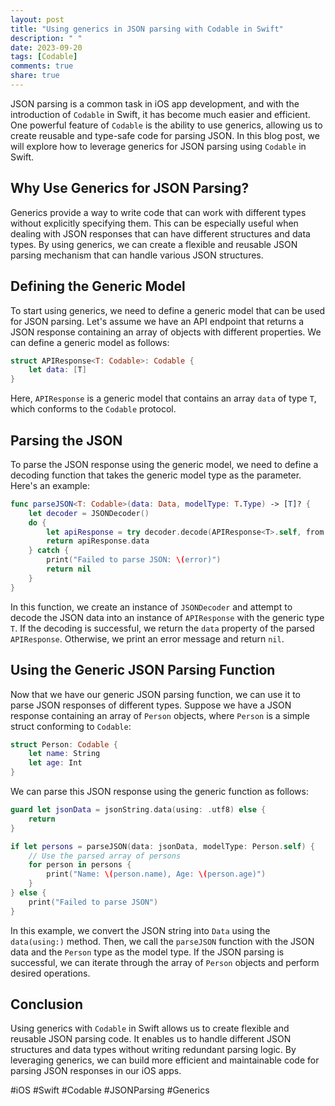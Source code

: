 ```yaml
---
layout: post
title: "Using generics in JSON parsing with Codable in Swift"
description: " "
date: 2023-09-20
tags: [Codable]
comments: true
share: true
---
```


JSON parsing is a common task in iOS app development, and with the introduction of `Codable` in Swift, it has become much easier and efficient. One powerful feature of `Codable` is the ability to use generics, allowing us to create reusable and type-safe code for parsing JSON. In this blog post, we will explore how to leverage generics for JSON parsing using `Codable` in Swift.

## Why Use Generics for JSON Parsing?

Generics provide a way to write code that can work with different types without explicitly specifying them. This can be especially useful when dealing with JSON responses that can have different structures and data types. By using generics, we can create a flexible and reusable JSON parsing mechanism that can handle various JSON structures.

## Defining the Generic Model

To start using generics, we need to define a generic model that can be used for JSON parsing. Let's assume we have an API endpoint that returns a JSON response containing an array of objects with different properties. We can define a generic model as follows:

```swift
struct APIResponse<T: Codable>: Codable {
    let data: [T]
}
```

Here, `APIResponse` is a generic model that contains an array `data` of type `T`, which conforms to the `Codable` protocol.

## Parsing the JSON

To parse the JSON response using the generic model, we need to define a decoding function that takes the generic model type as the parameter. Here's an example:

```swift
func parseJSON<T: Codable>(data: Data, modelType: T.Type) -> [T]? {
    let decoder = JSONDecoder()
    do {
        let apiResponse = try decoder.decode(APIResponse<T>.self, from: data)
        return apiResponse.data
    } catch {
        print("Failed to parse JSON: \(error)")
        return nil
    }
}
```

In this function, we create an instance of `JSONDecoder` and attempt to decode the JSON data into an instance of `APIResponse` with the generic type `T`. If the decoding is successful, we return the `data` property of the parsed `APIResponse`. Otherwise, we print an error message and return `nil`.

## Using the Generic JSON Parsing Function

Now that we have our generic JSON parsing function, we can use it to parse JSON responses of different types. Suppose we have a JSON response containing an array of `Person` objects, where `Person` is a simple struct conforming to `Codable`:

```swift
struct Person: Codable {
    let name: String
    let age: Int
}
```

We can parse this JSON response using the generic function as follows:

```swift
guard let jsonData = jsonString.data(using: .utf8) else {
    return
}

if let persons = parseJSON(data: jsonData, modelType: Person.self) {
    // Use the parsed array of persons
    for person in persons {
        print("Name: \(person.name), Age: \(person.age)")
    }
} else {
    print("Failed to parse JSON")
}
```

In this example, we convert the JSON string into `Data` using the `data(using:)` method. Then, we call the `parseJSON` function with the JSON data and the `Person` type as the model type. If the JSON parsing is successful, we can iterate through the array of `Person` objects and perform desired operations.

## Conclusion

Using generics with `Codable` in Swift allows us to create flexible and reusable JSON parsing code. It enables us to handle different JSON structures and data types without writing redundant parsing logic. By leveraging generics, we can build more efficient and maintainable code for parsing JSON responses in our iOS apps.

#iOS #Swift #Codable #JSONParsing #Generics